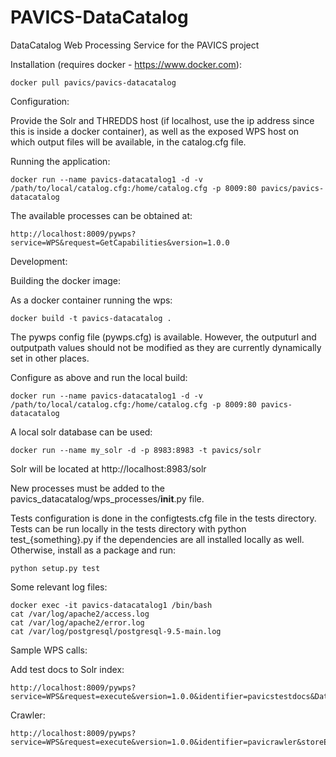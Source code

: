 # PAVICS-DataCatalog
DataCatalog Web Processing Service for the PAVICS project

Installation (requires docker - https://www.docker.com):

    docker pull pavics/pavics-datacatalog

Configuration:

Provide the Solr and THREDDS host (if localhost, use the ip address since
this is inside a docker container), as well as the exposed WPS host on which
output files will be available, in the catalog.cfg file.

Running the application:

    docker run --name pavics-datacatalog1 -d -v /path/to/local/catalog.cfg:/home/catalog.cfg -p 8009:80 pavics/pavics-datacatalog

The available processes can be obtained at:

    http://localhost:8009/pywps?service=WPS&request=GetCapabilities&version=1.0.0

Development:

Building the docker image:

As a docker container running the wps:

    docker build -t pavics-datacatalog .

The pywps config file (pywps.cfg) is available. However, the outputurl
and outputpath values should not be modified as they are currently
dynamically set in other places.

Configure as above and run the local build:

    docker run --name pavics-datacatalog1 -d -v /path/to/local/catalog.cfg:/home/catalog.cfg -p 8009:80 pavics-datacatalog

A local solr database can be used:

    docker run --name my_solr -d -p 8983:8983 -t pavics/solr

Solr will be located at http://localhost:8983/solr

New processes must be added to the pavics_datacatalog/wps_processes/__init__.py
file.

Tests configuration is done in the configtests.cfg file in the tests directory.
Tests can be run locally in the tests directory with python test_{something}.py
if the dependencies are all installed locally as well. Otherwise, install
as a package and run:

    python setup.py test

Some relevant log files:

    docker exec -it pavics-datacatalog1 /bin/bash
    cat /var/log/apache2/access.log
    cat /var/log/apache2/error.log
    cat /var/log/postgresql/postgresql-9.5-main.log

Sample WPS calls:

Add test docs to Solr index:

    http://localhost:8009/pywps?service=WPS&request=execute&version=1.0.0&identifier=pavicstestdocs&DataInputs=

Crawler:

    http://localhost:8009/pywps?service=WPS&request=execute&version=1.0.0&identifier=pavicrawler&storeExecuteResponse=true&status=true&DataInputs=
